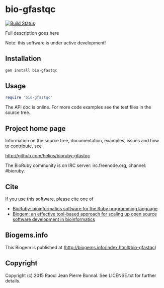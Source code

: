 # bio-gfastqc

[![Build Status](https://secure.travis-ci.org/helios/bioruby-gfastqc.png)](http://travis-ci.org/helios/bioruby-gfastqc)

Full description goes here

Note: this software is under active development!

## Installation

```sh
gem install bio-gfastqc
```

## Usage

```ruby
require 'bio-gfastqc'
```

The API doc is online. For more code examples see the test files in
the source tree.
        
## Project home page

Information on the source tree, documentation, examples, issues and
how to contribute, see

  http://github.com/helios/bioruby-gfastqc

The BioRuby community is on IRC server: irc.freenode.org, channel: #bioruby.

## Cite

If you use this software, please cite one of
  
* [BioRuby: bioinformatics software for the Ruby programming language](http://dx.doi.org/10.1093/bioinformatics/btq475)
* [Biogem: an effective tool-based approach for scaling up open source software development in bioinformatics](http://dx.doi.org/10.1093/bioinformatics/bts080)

## Biogems.info

This Biogem is published at (http://biogems.info/index.html#bio-gfastqc)

## Copyright

Copyright (c) 2015 Raoul Jean Pierre Bonnal. See LICENSE.txt for further details.

